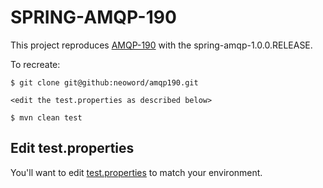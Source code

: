SPRING-AMQP-190
===============

This project reproduces [AMQP-190](https://jira.springsource.org/browse/AMQP-190) with the spring-amqp-1.0.0.RELEASE.

To recreate:

	$ git clone git@github:neoword/amqp190.git
	
	<edit the test.properties as described below>

	$ mvn clean test
	
Edit test.properties
--------------------

You'll want to edit [test.properties](https://github.com/neoword/amqp190/blob/master/src/test/resources/test.properties) to match your environment.

 
